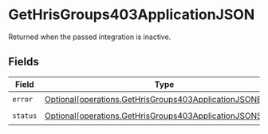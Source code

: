 # GetHrisGroups403ApplicationJSON

Returned when the passed integration is inactive.


## Fields

| Field                                                                                                                              | Type                                                                                                                               | Required                                                                                                                           | Description                                                                                                                        |
| ---------------------------------------------------------------------------------------------------------------------------------- | ---------------------------------------------------------------------------------------------------------------------------------- | ---------------------------------------------------------------------------------------------------------------------------------- | ---------------------------------------------------------------------------------------------------------------------------------- |
| `error`                                                                                                                            | [Optional[operations.GetHrisGroups403ApplicationJSONError]](undefined/models/operations/gethrisgroups403applicationjsonerror.md)   | :heavy_check_mark:                                                                                                                 | N/A                                                                                                                                |
| `status`                                                                                                                           | [Optional[operations.GetHrisGroups403ApplicationJSONStatus]](undefined/models/operations/gethrisgroups403applicationjsonstatus.md) | :heavy_check_mark:                                                                                                                 | N/A                                                                                                                                |